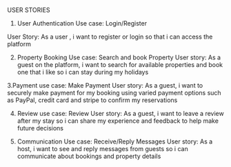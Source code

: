 USER STORIES

1. User Authentication
Use case: Login/Register 

User Story:
As  a user , i want to register or login so that i can access the platform

2. Property Booking
Use case: Search and book Property
User story:
As a guest on the platform, i want to search for available properties and book one that i like so i can stay during my holidays

3.Payment
use case: Make Payment
User story:
As a guest, i want to securely make payment for my booking using varied payment options such as PayPal, credit card and stripe to confirm my reservations

4. Review 
use case: Review
User story:
As a guest, i want to leave a review after my stay so i can share my experience and feedback to help make future decisions

5. Communication
Use case: Receive/Reply Messages
User story:
As a host, i want to see and reply messages from guests so i can communicate about bookings and property details
